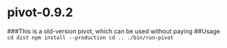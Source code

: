 # pivot-0.9.2
###This is a old-version pivot, which can be used without paying
##Usage
`cd dist
npm install --production
cd ..
./bin/run-pivot
`
